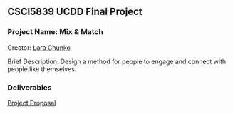 ## CSCI5839 UCDD Final Project

### Project Name: Mix & Match

Creator: [Lara Chunko](Lara.Chunko@colorado.edu)

Brief Description: Design a method for people to engage and connect with people like themselves. 

### Deliverables

[Project Proposal](/CSCI5839_Project_Proposal.pdf)
